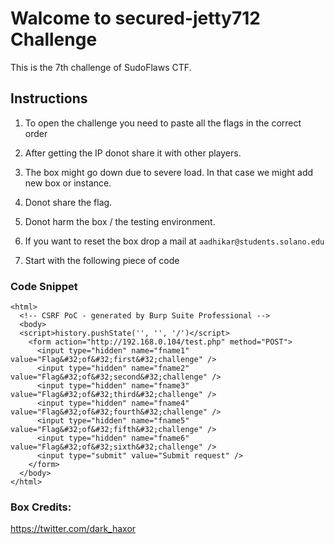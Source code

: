 # Walcome to secured-jetty712 Challenge

This is the 7th challenge of SudoFlaws CTF.

## Instructions

1) To open the challenge you need to paste all the flags in the correct order

2) After getting the IP donot share it with other players.

3) The box might go down due to severe load. In that case we might add new box or instance.

4) Donot share the flag.

5) Donot harm the box / the testing environment.

6) If you want to reset the box drop a mail at `aadhikar@students.solano.edu`

7) Start with the following piece of code

### Code Snippet

```
<html>
  <!-- CSRF PoC - generated by Burp Suite Professional -->
  <body>
  <script>history.pushState('', '', '/')</script>
    <form action="http://192.168.0.104/test.php" method="POST">
      <input type="hidden" name="fname1" value="Flag&#32;of&#32;first&#32;challenge" />
      <input type="hidden" name="fname2" value="Flag&#32;of&#32;second&#32;challenge" />
      <input type="hidden" name="fname3" value="Flag&#32;of&#32;third&#32;challenge" />
      <input type="hidden" name="fname4" value="Flag&#32;of&#32;fourth&#32;challenge" />
      <input type="hidden" name="fname5" value="Flag&#32;of&#32;fifth&#32;challenge" />
      <input type="hidden" name="fname6" value="Flag&#32;of&#32;sixth&#32;challenge" />
      <input type="submit" value="Submit request" />
    </form>
  </body>
</html>
```
### Box Credits:

https://twitter.com/dark_haxor


